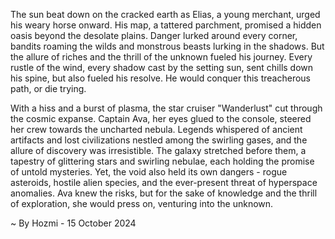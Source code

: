 
The sun beat down on the cracked earth as Elias, a young merchant, urged his weary horse onward. His map, a tattered parchment, promised a hidden oasis beyond the desolate plains. Danger lurked around every corner, bandits roaming the wilds and monstrous beasts lurking in the shadows. But the allure of riches and the thrill of the unknown fueled his journey. Every rustle of the wind, every shadow cast by the setting sun, sent chills down his spine, but also fueled his resolve. He would conquer this treacherous path, or die trying. 

With a hiss and a burst of plasma, the star cruiser "Wanderlust" cut through the cosmic expanse. Captain Ava, her eyes glued to the console, steered her crew towards the uncharted nebula. Legends whispered of ancient artifacts and lost civilizations nestled among the swirling gases, and the allure of discovery was irresistible. The galaxy stretched before them, a tapestry of glittering stars and swirling nebulae, each holding the promise of untold mysteries. Yet, the void also held its own dangers - rogue asteroids, hostile alien species, and the ever-present threat of hyperspace anomalies. Ava knew the risks, but for the sake of knowledge and the thrill of exploration, she would press on, venturing into the unknown. 

~ By Hozmi - 15 October 2024
